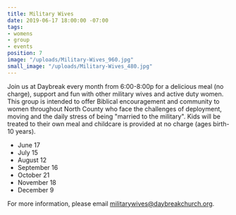 ```yaml
---
title: Military Wives
date: 2019-06-17 18:00:00 -07:00
tags:
- womens
- group
- events
position: 7
image: "/uploads/Military-Wives_960.jpg"
small_image: "/uploads/Military-Wives_480.jpg"
---
```


Join us at Daybreak every month from 6:00-8:00p for a delicious meal (no charge), support and fun with other military wives and active duty women. This group is intended to offer Biblical encouragement and community to women throughout North County who face the challenges of deployment, moving and the daily stress of being "married to the military". Kids will be treated to their own meal and childcare is provided at no charge (ages birth-10 years).

* June 17
* July 15
* August 12
* September 16
* October 21
* November 18
* December 9

For more information, please email [militarywives@daybreakchurch.org](militarywives@daybreakchurch.org).